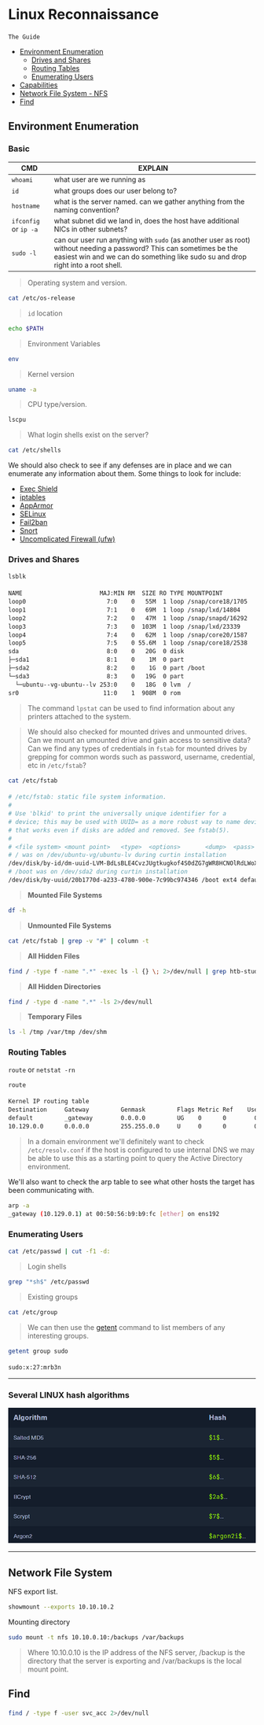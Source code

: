 # Linux Reconnaissance
`The Guide`

- [Environment Enumeration](#environment-enumeration)
  - [Drives and Shares](#drives-and-shares)
  - [Routing Tables](#routing-tables)
  - [Enumerating Users](#enumerating-users)
- [Capabilities]()
- [Network File System - NFS](#network-file-system)
- [Find](#find)


## Environment Enumeration
### Basic
| CMD | EXPLAIN |
|-----|---------|
| `whoami` | what user are we running as |
| `id` | what groups does our user belong to? |
| `hostname` | what is the server named. can we gather anything from the naming convention? |
| `ifconfig` or `ip -a` | what subnet did we land in, does the host have additional NICs in other subnets? |
| `sudo -l` | can our user run anything with `sudo` (as another user as root) without needing a password? This can sometimes be the easiest win and we can do something like sudo su and drop right into a root shell. |

> Operating system and version.
```bash
cat /etc/os-release
```
> `id` location
```bash
echo $PATH
```
> Environment Variables
```bash
env
```
> Kernel version
```bash
uname -a
```
> CPU type/version.
```bash
lscpu 
```
> What login shells exist on the server?
```bash
cat /etc/shells
```

We should also check to see if any defenses are in place and we can enumerate any information about them. Some things to look for include:

- [Exec Shield](https://en.wikipedia.org/wiki/Exec_Shield)
- [iptables](https://linux.die.net/man/8/iptables)
- [AppArmor](https://apparmor.net/)
- [SELinux](https://www.redhat.com/en/topics/linux/what-is-selinux)
- [Fail2ban](https://github.com/fail2ban/fail2ban)
- [Snort](https://www.snort.org/faq/what-is-snort)
- [Uncomplicated Firewall (ufw)](https://wiki.ubuntu.com/UncomplicatedFirewall)

### Drives and Shares
```bash
lsblk

NAME                      MAJ:MIN RM  SIZE RO TYPE MOUNTPOINT
loop0                       7:0    0   55M  1 loop /snap/core18/1705
loop1                       7:1    0   69M  1 loop /snap/lxd/14804
loop2                       7:2    0   47M  1 loop /snap/snapd/16292
loop3                       7:3    0  103M  1 loop /snap/lxd/23339
loop4                       7:4    0   62M  1 loop /snap/core20/1587
loop5                       7:5    0 55.6M  1 loop /snap/core18/2538
sda                         8:0    0   20G  0 disk 
├─sda1                      8:1    0    1M  0 part 
├─sda2                      8:2    0    1G  0 part /boot
└─sda3                      8:3    0   19G  0 part 
  └─ubuntu--vg-ubuntu--lv 253:0    0   18G  0 lvm  /
sr0                        11:0    1  908M  0 rom 
```
> The command `lpstat` can be used to find information about any printers attached to the system.  

> We should also checked for mounted drives and unmounted drives. Can we mount an umounted drive and gain access to sensitive data? Can we find any types of credentials in `fstab` for mounted drives by grepping for common words such as password, username, credential, etc in `/etc/fstab`?
```bash
cat /etc/fstab

# /etc/fstab: static file system information.
#
# Use 'blkid' to print the universally unique identifier for a
# device; this may be used with UUID= as a more robust way to name devices
# that works even if disks are added and removed. See fstab(5).
#
# <file system> <mount point>   <type>  <options>       <dump>  <pass>
# / was on /dev/ubuntu-vg/ubuntu-lv during curtin installation
/dev/disk/by-id/dm-uuid-LVM-BdLsBLE4CvzJUgtkugkof4S0dZG7gWR8HCNOlRdLWoXVOba2tYUMzHfFQAP9ajul / ext4 defaults 0 0
# /boot was on /dev/sda2 during curtin installation
/dev/disk/by-uuid/20b1770d-a233-4780-900e-7c99bc974346 /boot ext4 defaults 0 0
```

> **Mounted File Systems**
```bash
df -h
```

> **Unmounted File Systems**
```bash
cat /etc/fstab | grep -v "#" | column -t
```

> **All Hidden Files**
```bash
find / -type f -name ".*" -exec ls -l {} \; 2>/dev/null | grep htb-student
```
> **All Hidden Directories**
```bash
find / -type d -name ".*" -ls 2>/dev/null
```

> **Temporary Files**
```bash
ls -l /tmp /var/tmp /dev/shm
```


### Routing Tables
`route` or `netstat -rn`
```bash
route

Kernel IP routing table
Destination     Gateway         Genmask         Flags Metric Ref    Use Iface
default         _gateway        0.0.0.0         UG    0      0        0 ens192
10.129.0.0      0.0.0.0         255.255.0.0     U     0      0        0 ens192
```

> In a domain environment we'll definitely want to check `/etc/resolv.conf` if the host is configured to use internal DNS we may be able to use this as a starting point to query the Active Directory environment.

We'll also want to check the arp table to see what other hosts the target has been communicating with.
```bash
arp -a
_gateway (10.129.0.1) at 00:50:56:b9:b9:fc [ether] on ens192
```

### Enumerating Users
```bash
cat /etc/passwd | cut -f1 -d:
```

> Login shells
```bash
grep "*sh$" /etc/passwd
```

> Existing groups
```bash
cat /etc/group
```

> We can then use the [getent](https://man7.org/linux/man-pages/man1/getent.1.html) command to list members of any interesting groups.
```bash
getent group sudo  

sudo:x:27:mrb3n
```

---


### Several LINUX hash algorithms
![several-linux-hash](/media/several-linux-hashes.png)

---
## Network File System
NFS export list.
```bash
showmount --exports 10.10.10.2
```
Mounting directory
```bash
sudo mount -t nfs 10.10.0.10:/backups /var/backups
```
> Where 10.10.0.10 is the IP address of the NFS server, /backup is the directory that the server is exporting and /var/backups is the local mount point.

## Find
```bash
find / -type f -user svc_acc 2>/dev/null
```